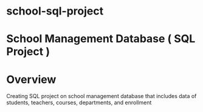 # school-sql-project
# School Management Database ( SQL Project )
# Overview
Creating SQL project on school management database that includes data of students, teachers, courses, departments, and enrollment


